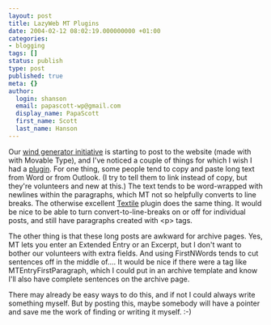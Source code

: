```yaml
---
layout: post
title: LazyWeb MT Plugins
date: 2004-02-12 08:02:19.000000000 +01:00
categories:
- blogging
tags: []
status: publish
type: post
published: true
meta: {}
author:
  login: shanson
  email: papascott-wp@gmail.com
  display_name: PapaScott
  first_name: Scott
  last_name: Hanson
---
```

<p>Our <a title="Lüllauer Gegen-Wind" href="http://www.luellauergegenwind.de/">wind generator initiative</a> is starting to post to the website (made with with Movable Type), and I've noticed a couple of things for which I wish I had a <a title="MT Plugin Directory" href="http://mt-plugins.org/">plugin</a>. For one thing, some people tend to copy and paste long text  from Word or from Outlook. (I try to tell them to link instead of copy, but they're volunteers and new at this.) The text tends to be word-wrapped with newlines within the paragraphs, which MT not so helpfully converts to line breaks. The otherwise excellent <a title="Brad Choate: Textile" href="http://www.bradchoate.com/mt-plugins/textile">Textile</a> plugin does the same thing. It would be nice to be able to turn convert-to-line-breaks on or off for individual posts, and still have paragraphs created with &lt;p&gt; tags. </p>
<p>The other thing is that these long posts are awkward for archive pages. Yes, MT lets you enter an Extended Entry or an Excerpt, but I don't want to bother our volunteers with extra fields. And using FirstNWords tends to cut  sentences off in the middle of.... It would be nice if there were a tag like MTEntryFirstParagraph, which I could put in an archive template and know I'll also have complete sentences on the archive page.</p>
<p>There may already be easy ways to do this, and if not I could always write something myself. But by posting this, maybe somebody will have a pointer and save me the work of finding or writing it myself. :-)</p>
